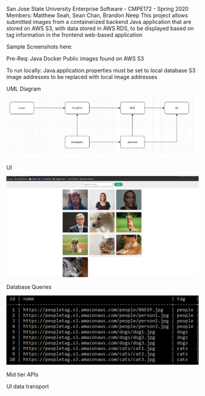 San Jose State University
Enterprise Software - CMPE172 - Spring 2020
Members: Matthew Seah, Sean Chan, Brandon Neep 
This project allows submitted images from a containerized backend Java application that are stored on AWS S3, with data stored in AWS RDS, to be displayed based on tag information in the frontend web-based application

Sample Screenshots here:

Pre-Req:
Java
Docker
Public images found on AWS S3

To run locally:
Java.application.properties must be set to local database
S3 image addresses to be replaced with local image addresses

UML Diagram

![UML Diagram](https://github.com/brandonneep/image_tags/blob/master/images/umldiagram.PNG)

UI

![UML Diagram](https://github.com/brandonneep/image_tags/blob/master/images/uidiagram.PNG)

Database Queries

![UML Diagram](https://github.com/brandonneep/image_tags/blob/master/images/rdsschema.PNG)

Mid tier APIs

UI data transport
